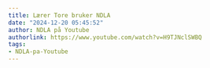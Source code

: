 ```yaml
---
title: Lærer Tore bruker NDLA
date: "2024-12-20 05:45:52"
author: NDLA på Youtube
authorlink: https://www.youtube.com/watch?v=H9TJNclSWBQ
tags:
- NDLA-pa-Youtube
---
```

